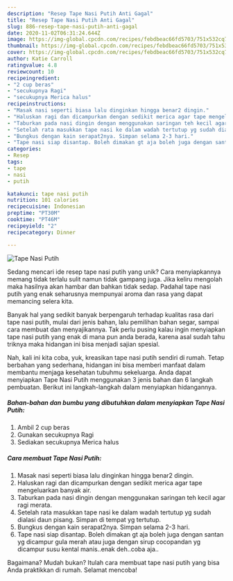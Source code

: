 ```yaml
---
description: "Resep Tape Nasi Putih Anti Gagal"
title: "Resep Tape Nasi Putih Anti Gagal"
slug: 886-resep-tape-nasi-putih-anti-gagal
date: 2020-11-02T06:31:24.644Z
image: https://img-global.cpcdn.com/recipes/febdbeac66fd5703/751x532cq70/tape-nasi-putih-foto-resep-utama.jpg
thumbnail: https://img-global.cpcdn.com/recipes/febdbeac66fd5703/751x532cq70/tape-nasi-putih-foto-resep-utama.jpg
cover: https://img-global.cpcdn.com/recipes/febdbeac66fd5703/751x532cq70/tape-nasi-putih-foto-resep-utama.jpg
author: Katie Carroll
ratingvalue: 4.8
reviewcount: 10
recipeingredient:
- "2 cup beras"
- "secukupnya Ragi"
- "secukupnya Merica halus"
recipeinstructions:
- "Masak nasi seperti biasa lalu dinginkan hingga benar2 dingin."
- "Haluskan ragi dan dicampurkan dengan sedikit merica agar tape mengeluarkan banyak air."
- "Taburkan pada nasi dingin dengan menggunakan saringan teh kecil agar ragi merata."
- "Setelah rata masukkan tape nasi ke dalam wadah tertutup yg sudah dialasi daun pisang. Simpan di tempat yg tertutup."
- "Bungkus dengan kain serapat2nya. Simpan selama 2-3 hari."
- "Tape nasi siap disantap. Boleh dimakan gt aja boleh juga dengan santan yg dicampur gula merah atau juga dengan sirup cocopandan yg dicampur susu kental manis..enak deh..coba aja.."
categories:
- Resep
tags:
- tape
- nasi
- putih

katakunci: tape nasi putih 
nutrition: 101 calories
recipecuisine: Indonesian
preptime: "PT30M"
cooktime: "PT46M"
recipeyield: "2"
recipecategory: Dinner

---
```



![Tape Nasi Putih](https://img-global.cpcdn.com/recipes/febdbeac66fd5703/751x532cq70/tape-nasi-putih-foto-resep-utama.jpg)

Sedang mencari ide resep tape nasi putih yang unik? Cara menyiapkannya memang tidak terlalu sulit namun tidak gampang juga. Jika keliru mengolah maka hasilnya akan hambar dan bahkan tidak sedap. Padahal tape nasi putih yang enak seharusnya mempunyai aroma dan rasa yang dapat memancing selera kita.

Banyak hal yang sedikit banyak berpengaruh terhadap kualitas rasa dari tape nasi putih, mulai dari jenis bahan, lalu pemilihan bahan segar, sampai cara membuat dan menyajikannya. Tak perlu pusing kalau ingin menyiapkan tape nasi putih yang enak di mana pun anda berada, karena asal sudah tahu triknya maka hidangan ini bisa menjadi sajian spesial.




Nah, kali ini kita coba, yuk, kreasikan tape nasi putih sendiri di rumah. Tetap berbahan yang sederhana, hidangan ini bisa memberi manfaat dalam membantu menjaga kesehatan tubuhmu sekeluarga. Anda dapat menyiapkan Tape Nasi Putih menggunakan 3 jenis bahan dan 6 langkah pembuatan. Berikut ini langkah-langkah dalam menyiapkan hidangannya.

<!--inarticleads1-->

##### Bahan-bahan dan bumbu yang dibutuhkan dalam menyiapkan Tape Nasi Putih:

1. Ambil 2 cup beras
1. Gunakan secukupnya Ragi
1. Sediakan secukupnya Merica halus




<!--inarticleads2-->

##### Cara membuat Tape Nasi Putih:

1. Masak nasi seperti biasa lalu dinginkan hingga benar2 dingin.
1. Haluskan ragi dan dicampurkan dengan sedikit merica agar tape mengeluarkan banyak air.
1. Taburkan pada nasi dingin dengan menggunakan saringan teh kecil agar ragi merata.
1. Setelah rata masukkan tape nasi ke dalam wadah tertutup yg sudah dialasi daun pisang. Simpan di tempat yg tertutup.
1. Bungkus dengan kain serapat2nya. Simpan selama 2-3 hari.
1. Tape nasi siap disantap. Boleh dimakan gt aja boleh juga dengan santan yg dicampur gula merah atau juga dengan sirup cocopandan yg dicampur susu kental manis..enak deh..coba aja..




Bagaimana? Mudah bukan? Itulah cara membuat tape nasi putih yang bisa Anda praktikkan di rumah. Selamat mencoba!
